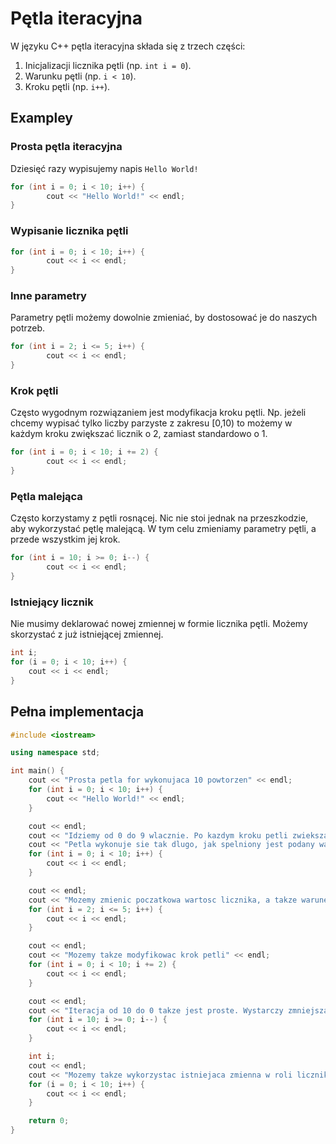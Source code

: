 # Pętla iteracyjna

W języku C++ pętla iteracyjna składa się z trzech części:

1. Inicjalizacji licznika pętli (np. `int i = 0`).
2. Warunku pętli (np. `i < 10`).
3. Kroku pętli (np. `i++`).

## Exampley

### Prosta pętla iteracyjna

Dziesięć razy wypisujemy napis `Hello World!`

```cpp
for (int i = 0; i < 10; i++) {
        cout << "Hello World!" << endl;
}
```

### Wypisanie licznika pętli

```cpp
for (int i = 0; i < 10; i++) {
        cout << i << endl;
}
```

### Inne parametry

Parametry pętli możemy dowolnie zmieniać, by dostosować je do naszych potrzeb.

```cpp
for (int i = 2; i <= 5; i++) {
        cout << i << endl;
}
```

### Krok pętli

Często wygodnym rozwiązaniem jest modyfikacja kroku pętli. Np. jeżeli chcemy wypisać tylko liczby parzyste z zakresu \[0,10) to możemy w każdym kroku zwiększać licznik o 2, zamiast standardowo o 1.

```cpp
for (int i = 0; i < 10; i += 2) {
        cout << i << endl;
}
```

### Pętla malejąca

Często korzystamy z pętli rosnącej. Nic nie stoi jednak na przeszkodzie, aby wykorzystać pętlę malejącą. W tym celu zmieniamy parametry pętli, a przede wszystkim jej krok.

```cpp
for (int i = 10; i >= 0; i--) {
        cout << i << endl;
}
```

### Istniejący licznik

Nie musimy deklarować nowej zmiennej w formie licznika pętli. Możemy skorzystać z już istniejącej zmiennej.

```cpp
int i;
for (i = 0; i < 10; i++) {
    cout << i << endl;
}
```

## Pełna implementacja

```cpp
#include <iostream>

using namespace std;

int main() {
    cout << "Prosta petla for wykonujaca 10 powtorzen" << endl;
    for (int i = 0; i < 10; i++) {
        cout << "Hello World!" << endl;
    }

    cout << endl;
    cout << "Idziemy od 0 do 9 wlacznie. Po kazdym kroku petli zwiekszamy licznik petli (i) o 1" << endl;
    cout << "Petla wykonuje sie tak dlugo, jak spelniony jest podany warunekm tzn. dopoki i < 10" << endl;
    for (int i = 0; i < 10; i++) {
        cout << i << endl;
    }

    cout << endl;
    cout << "Mozemy zmienic poczatkowa wartosc licznika, a takze warunek petli" << endl;
    for (int i = 2; i <= 5; i++) {
        cout << i << endl;
    }

    cout << endl;
    cout << "Mozemy takze modyfikowac krok petli" << endl;
    for (int i = 0; i < 10; i += 2) {
        cout << i << endl;
    }

    cout << endl;
    cout << "Iteracja od 10 do 0 takze jest proste. Wystarczy zmniejszac licznik petli po kazdym kroku" << endl;
    for (int i = 10; i >= 0; i--) {
        cout << i << endl;
    }

    int i;
    cout << endl;
    cout << "Mozemy takze wykorzystac istniejaca zmienna w roli licznika petli" << endl;
    for (i = 0; i < 10; i++) {
        cout << i << endl;
    }

    return 0;
}
```

